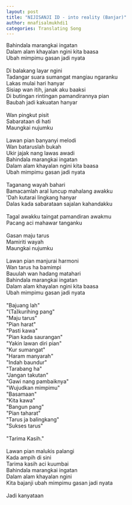 ```yaml
---
layout: post
title: "NIJISANJI ID - into reality (Banjar)"
author: mnafisalmukhdi1
categories: Translating Song
---
```

Bahindala marangkai ingatan<br>
Dalam alam khayalan ngini kita baasa<br>
Ubah mimpimu gasan jadi nyata<br>
<br>
Di balakang layar ngini<br>
Tadangar suara sumangat mangiau ngaranku<br>
Lakas mulai hari hanyar<br>
Sisiap wan itih, janak aku baaksi<br>
Di butingan rintingan pamandirannya pian<br>
Baubah jadi kakuatan hanyar<br>
<br>
Wan pingkut pisit<br>
Sabarataan di hati<br>
Maungkai nujumku<br>
<br>
Lawan pian banyanyi melodi<br>
Wan bataruslah bukah<br>
Ukir jajak nang lawas awadi<br>
Bahindala marangkai ingatan<br>
Dalam alam khayalan ngini kita baasa<br>
Ubah mimpimu gasan jadi nyata<br>
<br>
Taganang wayah bahari<br>
Bamacamlah aral luncup mahalang awakku<br>
'Dah kutarai lingkang hanyar<br>
Dalas kada sabarataan sajalan kahandakku<br>
<br>
Tagal awakku taingat pamandiran awakmu<br>
Pacang aci mahawar tanganku<br>
<br>
Gasan maju tarus<br>
Mamiriti wayah<br>
Maungkai nujumku<br>
<br>
Lawan pian manjurai harmoni<br>
Wan tarus ha bamimpi<br>
Bauulah wan hadang matahari<br>
Bahindala marangkai ingatan<br>
Dalam alam khayalan ngini kita baasa<br>
Ubah mimpimu gasan jadi nyata<br>
<br>
"Bajuang lah"<br>
"(Ta)kurihing pang"<br>
"Maju tarus"<br>
"Pian harat"<br>
"Pasti kawa"<br>
"Pian kada saurangan"<br>
"Yakin lawan diri pian"<br>
"Kur sumangat"<br>
"Haram manyarah"<br>
"Indah baundur"<br>
"Tarabang ha"<br>
"Jangan takutan"<br>
"Gawi nang pambaiknya"<br>
"Wujudkan mimpimu"<br>
"Basamaan"<br>
"Kita kawa"<br>
"Bangun pang"<br>
"Pian taharat"<br>
"Tarus ja balingkang"<br>
"Sukses tarus"<br>
<br>
"Tarima Kasih."<br>
<br>
Lawan pian malukis palangi<br>
Kada ampih di sini<br>
Tarima kasih aci kuumbai<br>
Bahindala marangkai ingatan<br>
Dalam alam khayalan ngini<br>
Kita bajanji ubah mimpimu gasan jadi nyata<br>
<br>
Jadi kanyataan
